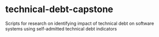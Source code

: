 # technical-debt-capstone
Scripts for research on identifying impact of technical debt on software systems using self-admitted technical debt indicators
